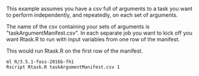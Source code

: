 This example assumes you have a csv full of arguments to a task you want to perform independently, and repeatedly, on each set of arguments.


The name of the csv containing your sets of arguments is "taskArgumentManifest.csv".  In each separate job you want to kick off you want Rtask.R to run with input variables from one row of the manifest.

This would run Rtask.R on the first row of the manifest.
```
ml R/3.5.1-foss-2016b-fh1
Rscript Rtask.R taskArgumentManifest.csv 1
```
